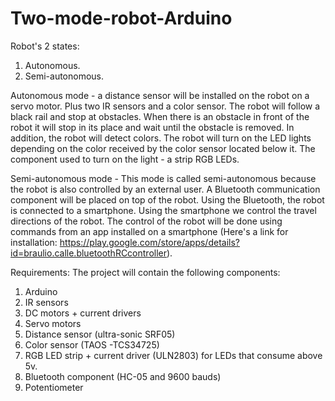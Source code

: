 # Two-mode-robot-Arduino
Robot's 2 states:
1. Autonomous.
2. Semi-autonomous.

Autonomous mode - a distance sensor will be installed on the robot on a servo motor. Plus two IR sensors and a color sensor.
The robot will follow a black rail and stop at obstacles. When there is an obstacle in front of the robot it will stop in its place and wait until the obstacle is removed.
In addition, the robot will detect colors. The robot will turn on the LED lights
depending on the color received by the color sensor located below it. The component used to turn on the light - a strip
RGB LEDs.

Semi-autonomous mode - This mode is called semi-autonomous because the robot is also controlled by an external user.
A Bluetooth communication component will be placed on top of the robot. Using the Bluetooth, the robot is connected to a smartphone.
Using the smartphone we control the travel directions of the robot. The control of the robot will be done
using commands from an app installed on a smartphone (Here's a link for installation: https://play.google.com/store/apps/details?id=braulio.calle.bluetoothRCcontroller).

Requirements:
The project will contain the following components:
1. Arduino 
2. IR sensors 
3. DC motors + current drivers
4. Servo motors
5. Distance sensor (ultra-sonic SRF05)
6. Color sensor (TAOS -TCS34725)
7. RGB LED strip + current driver (ULN2803) for LEDs that consume above 5v.
8. Bluetooth component (HC-05 and 9600 bauds)
9. Potentiometer



